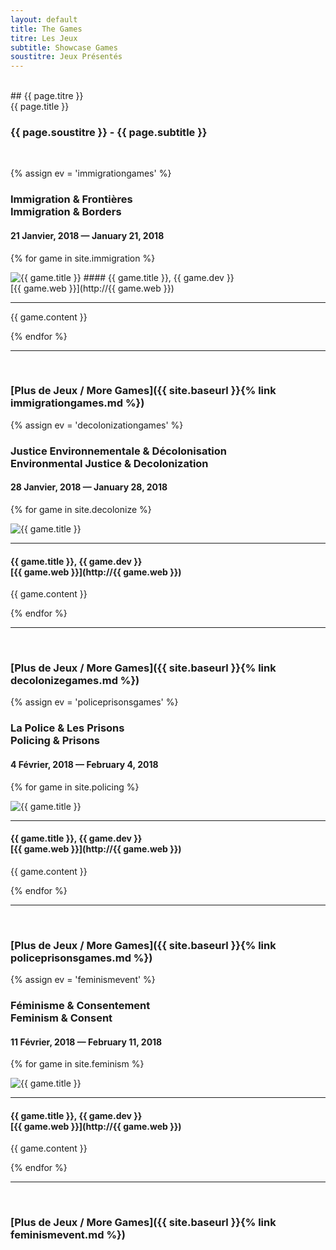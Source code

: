 ```yaml
---
layout: default
title: The Games
titre: Les Jeux
subtitle: Showcase Games
soustitre: Jeux Présentés
---
```


<section id="games" class="container-fluid content-section text-center bg-yellow" markdown="1">
<br>
## {{ page.titre }} <br> {{ page.title }}

### {{ page.soustitre }} - {{ page.subtitle }}
<br>
</section>

{% assign ev = 'immigrationgames' %}
<section id="{{ ev }}" class="container-fluid content-section text-center bg-lightyellow" markdown="1">

### Immigration & Frontières <br> Immigration & Borders
#### 21 Janvier, 2018 — January 21, 2018

{% for game in site.immigration %}
<div class="text-justify" markdown="1">
<img src="/img/{{ game.tag }}/{{ game.img }}" alt="{{ game.title }}" class="img-responsive; {{ game.dir }}">
#### {{ game.title }}, {{ game.dev }}<br>[{{ game.web }}](http://{{ game.web }}) 

---

{{ game.content }}

</div>
{% endfor %}

---

<br>

### [Plus de Jeux / More Games]({{ site.baseurl }}{% link immigrationgames.md %})

</section>


{% assign ev = 'decolonizationgames' %}
<section id="{{ ev }}" class="container-fluid content-section text-center bg-lightblue" markdown="1">

### Justice Environnementale & Décolonisation <br> Environmental Justice & Decolonization
#### 28 Janvier, 2018 — January 28, 2018

{% for game in site.decolonize %}
<div class="text-justify" markdown="1">
<img src="/img/{{ game.tag }}/{{ game.img }}" alt="{{ game.title }}" class="img-responsive; {{ game.dir }}">

---

#### {{ game.title }}, {{ game.dev }}<br>[{{ game.web }}](http://{{ game.web }}) 
{{ game.content }}

</div>
{% endfor %}

---

<br>

### [Plus de Jeux / More Games]({{ site.baseurl }}{% link decolonizegames.md %})

</section>

{% assign ev = 'policeprisonsgames' %}
<section id="{{ ev }}" class="container-fluid content-section text-center bg-yellow" markdown="1">

### La Police & Les Prisons <br> Policing & Prisons
#### 4 Février, 2018 — February 4, 2018

{% for game in site.policing %}
<div class="text-justify" markdown="1">
<img src="/img/{{ game.tag }}/{{ game.img }}" alt="{{ game.title }}" class="img-responsive; {{ game.dir }}">

---

#### {{ game.title }}, {{ game.dev }}<br>[{{ game.web }}](http://{{ game.web }})
{{ game.content }}

</div>
{% endfor %}

---

<br>

### [Plus de Jeux / More Games]({{ site.baseurl }}{% link policeprisonsgames.md %})

</section>

{% assign ev = 'feminismevent' %}
<section id="{{ ev }}" class="container-fluid content-section text-center bg-lightblue" markdown="1">

### Féminisme & Consentement <br> Feminism & Consent
#### 11 Février, 2018 — February 11, 2018

{% for game in site.feminism %}
<div class="text-justify" markdown="1">
<img src="/img/{{ game.tag }}/{{ game.img }}" alt="{{ game.title }}" class="img-responsive; {{ game.dir }}">

---

#### {{ game.title }}, {{ game.dev }}<br>[{{ game.web }}](http://{{ game.web }}) 
{{ game.content }}

</div>
{% endfor %}

---

<br>

### [Plus de Jeux / More Games]({{ site.baseurl }}{% link feminismevent.md %})

</section>
